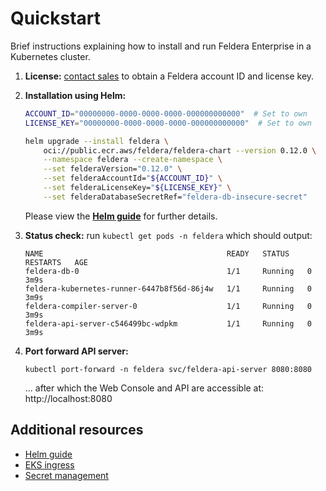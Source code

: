 # Quickstart

Brief instructions explaining how to install and run Feldera Enterprise
in a Kubernetes cluster.

1. **License:** [contact sales](https://calendly.com/d/cn7m-grv-mzm/feldera-demo) to obtain a Feldera account ID and license key.

2. **Installation using Helm:**
   ```bash
   ACCOUNT_ID="00000000-0000-0000-0000-000000000000"  # Set to own
   LICENSE_KEY="00000000-0000-0000-0000-000000000000"  # Set to own

   helm upgrade --install feldera \
       oci://public.ecr.aws/feldera/feldera-chart --version 0.12.0 \
       --namespace feldera --create-namespace \
       --set felderaVersion="0.12.0" \
       --set felderaAccountId="${ACCOUNT_ID}" \
       --set felderaLicenseKey="${LICENSE_KEY}" \
       --set felderaDatabaseSecretRef="feldera-db-insecure-secret"
   ```
   Please view the [**Helm guide**](helm-guide.md) for further details.

3. **Status check:** run `kubectl get pods -n feldera` which should output:
   ```
   NAME                                         READY   STATUS    RESTARTS   AGE
   feldera-db-0                                 1/1     Running   0          3m9s
   feldera-kubernetes-runner-6447b8f56d-86j4w   1/1     Running   0          3m9s
   feldera-compiler-server-0                    1/1     Running   0          3m9s
   feldera-api-server-c546499bc-wdpkm           1/1     Running   0          3m9s
   ```

4. **Port forward API server:**
   ```
   kubectl port-forward -n feldera svc/feldera-api-server 8080:8080
   ```
   ... after which the Web Console and API are accessible at: http://localhost:8080

## Additional resources

* [Helm guide](helm-guide.md)
* [EKS ingress](kubernetes-guides/eks/ingress.md)
* [Secret management](kubernetes-guides/secret-management.md)
